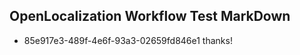 ## OpenLocalization Workflow Test MarkDown
* 85e917e3-489f-4e6f-93a3-02659fd846e1 thanks!

<!--HONumber=Aug16_HO1-->


